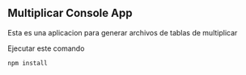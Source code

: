 ## Multiplicar Console App
Esta es una aplicacion para generar archivos de tablas de multiplicar

Ejecutar este comando

```
npm install
```